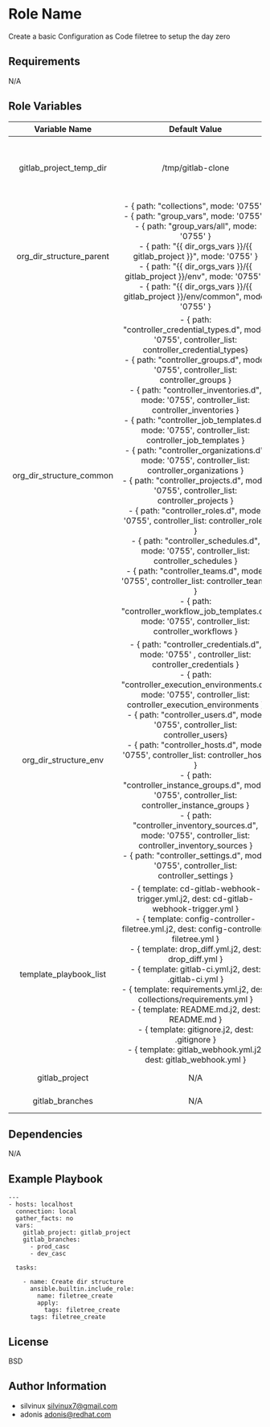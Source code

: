 Role Name
=========

Create a basic Configuration as Code filetree to setup the day zero

Requirements
------------
N/A

Role Variables
--------------

|Variable Name|Default Value|Description|
|:---:|:---:|:---:|
|gitlab_project_temp_dir|/tmp/gitlab-clone|Temporary work directory to create filetree configuration for CasC |
|org_dir_structure_parent|- { path: "collections", mode: '0755' }<br>- { path: "group_vars", mode: '0755' }<br>- { path: "group_vars/all", mode: '0755' }<br>- { path: "{{ dir_orgs_vars }}/{{ gitlab_project }}", mode: '0755' }<br>- { path: "{{ dir_orgs_vars }}/{{ gitlab_project }}/env", mode: '0755' }<br>- { path: "{{ dir_orgs_vars }}/{{ gitlab_project }}/env/common", mode: '0755' }|Basic structure for a CasC repository|
|org_dir_structure_common|- { path: "controller_credential_types.d", mode: '0755', controller_list: controller_credential_types}<br>- { path: "controller_groups.d", mode: '0755', controller_list: controller_groups }<br>- { path: "controller_inventories.d", mode: '0755', controller_list: controller_inventories }<br>- { path: "controller_job_templates.d", mode: '0755', controller_list: controller_job_templates }<br>- { path: "controller_organizations.d", mode: '0755', controller_list: controller_organizations }<br>- { path: "controller_projects.d", mode: '0755', controller_list: controller_projects }<br>- { path: "controller_roles.d", mode: '0755', controller_list: controller_roles }<br>- { path: "controller_schedules.d", mode: '0755', controller_list: controller_schedules }<br>- { path: "controller_teams.d", mode: '0755', controller_list: controller_teams }<br>- { path: "controller_workflow_job_templates.d", mode: '0755', controller_list: controller_workflows }|Structure for common objects in controller/tower|
|org_dir_structure_env|- { path: "controller_credentials.d", mode: '0755' , controller_list: controller_credentials }<br>- { path: "controller_execution_environments.d", mode: '0755', controller_list: controller_execution_environments }<br>- { path: "controller_users.d", mode: '0755', controller_list: controller_users}<br>- { path: "controller_hosts.d", mode: '0755', controller_list: controller_hosts }<br>- { path: "controller_instance_groups.d", mode: '0755', controller_list: controller_instance_groups }<br>- { path: "controller_inventory_sources.d", mode: '0755', controller_list: controller_inventory_sources }<br>- { path: "controller_settings.d", mode: '0755', controller_list: controller_settings }|Structure for particular env objects in controller/tower|
|template_playbook_list|- { template: cd-gitlab-webhook-trigger.yml.j2, dest:  cd-gitlab-webhook-trigger.yml }<br>- { template: config-controller-filetree.yml.j2, dest: config-controller-filetree.yml }<br>- { template: drop_diff.yml.j2, dest: drop_diff.yml }<br>- { template: gitlab-ci.yml.j2, dest: .gitlab-ci.yml }<br>- { template: requirements.yml.j2, dest: collections/requirements.yml }<br>- { template: README.md.j2, dest: README.md }<br>- { template: gitignore.j2, dest: .gitignore }<br>- { template: gitlab_webhook.yml.j2, dest: gitlab_webhook.yml }|List of playbooks which will be generated|
|gitlab_project|N/A|Name of gitlab project|
|gitlab_branches|N/A|List with gitlab branches|




Dependencies
------------

N/A

Example Playbook
----------------

```
---
- hosts: localhost
  connection: local
  gather_facts: no
  vars:
    gitlab_project: gitlab_project
    gitlab_branches:
      - prod_casc
      - dev_casc

  tasks:

    - name: Create dir structure
      ansible.builtin.include_role:
        name: filetree_create
        apply:
          tags: filetree_create
      tags: filetree_create
```

License
-------

BSD

Author Information
------------------

- silvinux <silvinux7@gmail.com>
- adonis <adonis@redhat.com>
